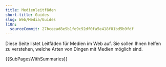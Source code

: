 ```yaml
---
title: Medienleitfäden
short-title: Guides
slug: Web/Media/Guides
l10n:
  sourceCommit: 27bceead8e9b1fe9c92df0fa5e418f81bd5b9fdf
---
```


Diese Seite listet Leitfäden für Medien im Web auf. Sie sollen Ihnen helfen zu verstehen, welche Arten von Dingen mit Medien möglich sind.

{{SubPagesWithSummaries}}
